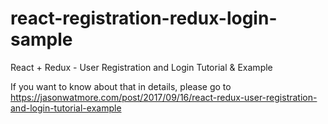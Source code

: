 # react-registration-redux-login-sample

React + Redux - User Registration and Login Tutorial & Example

If you want to know about that in details, please go to https://jasonwatmore.com/post/2017/09/16/react-redux-user-registration-and-login-tutorial-example
